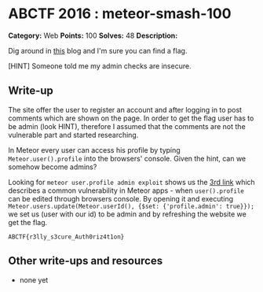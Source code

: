 # ABCTF 2016 : meteor-smash-100

**Category:** Web
**Points:** 100
**Solves:** 48
**Description:**

Dig around in [this](http://107.170.122.6:8082/) blog and I'm sure you can find a flag.

[HINT] Someone told me my admin checks are insecure.


## Write-up

The site offer the user to register an account and after logging in to post comments which are shown on the page. In order to get the flag user has to be admin (look HINT), therefore I assumed that the comments are not the vulnerable part and started researching.

In Meteor every user can access his profile by typing `Meteor.user().profile` into the browsers' console. Given the hint, can we somehow become admins?

Looking for `meteor user.profile admin exploit` shows us the [3rd link](https://dweldon.silvrback.com/common-mistakes) which describes a common vulnerability in Meteor apps - when `user().profile` can be edited through browsers console. By opening it and executing `Meteor.users.update(Meteor.userId(), {$set: {'profile.admin': true}});` we set us (user with our id) to be admin and by refreshing the website we get the flag.

`ABCTF{r3lly_s3cure_Auth0riz4t1on}`

## Other write-ups and resources

* none yet
